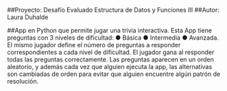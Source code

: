 ##Proyecto: Desafío Evaluado Estructura de Datos y Funciones III
##Autor: Laura Duhalde

##App en Python que permite jugar una trivia interactiva.
Esta App tiene preguntas con 3 niveles de dificultad:
● Básica
● Intermedia
● Avanzada.
El mismo jugador define el número de preguntas a responder correspondientes a cada nivel de dificultad.
El jugador gana al responder todas las preguntas correctamente.
Las preguntas aparecen en un orden aleatorio, y además cada vez que alguien ejecuta la app, las alternativas son cambiadas de orden para evitar que alguien encuentre algún patrón de resolución.
